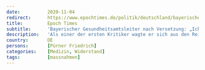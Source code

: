 ```yaml
---
date:          2020-11-04
redirect:      https://www.epochtimes.de/politik/deutschland/bayerischer-gesundheitsamtsleiter-nach-versetzung-ich-waehle-die-wuerde-aerzte-duerfen-nicht-schweigen-niemals-a3372384.html
title:         Epoch Times
subtitle:      'Bayerischer Gesundheitsamtsleiter nach Versetzung: „Ich wähle die Würde! Ärzte dürfen nicht schweigen. Niemals!“'
description:   'Als einer der ersten Kritiker wagte er sich aus den Reihen der Gesundheitsämter, Dr. Friedrich Pürner. Er kritisierte die Corona-Strategie der bayerischen Regierung unter Ministerpräsident Markus Söder – „auch wenn ich meine Beamten-Karriere aufs Spiel setze“, betonte Pürner in einem Interview. Nun wurde der Amtsleiter versetzt.'
country:       DE
persons:       [Pürner Friedrich]
categories:    [Medizin, Widerstand]
tags:          [massnahmen]
---
```

